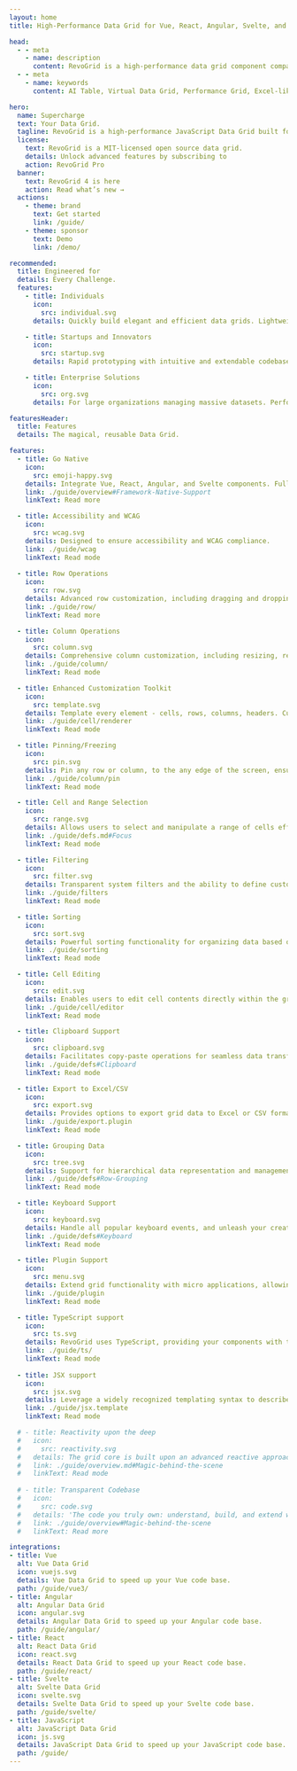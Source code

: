```yaml
---
layout: home
title: High-Performance Data Grid for Vue, React, Angular, Svelte, and JavaScript

head:
  - - meta
    - name: description
      content: RevoGrid is a high-performance data grid component compatible with Vue, React, Angular, Svelte, and JavaScript frameworks.
  - - meta
    - name: keywords
      content: AI Table, Virtual Data Grid, Performance Grid, Excel-like Grid, Responsive Grid, Customizable Grid, Enterprise Data Grid, Lightweight Grid, React Data Grid, Vue3 Data Grid, Angular Grid, Svelte Grid, Virtual Scrolling, Editable Grid, Treeview Grid, Conditional Formatting, Merge Cells, Master-Detail Rows, Data Filtering, Data Sorting, Grouping, Pagination, Large Dataset Handling, Data Visualization, Interactive Data Grid, Drag & Drop, Grid Plugins, Scalable Grid, RevoGrid Features

hero:
  name: Supercharge
  text: Your Data Grid.
  tagline: RevoGrid is a high-performance JavaScript Data Grid built for massive datasets. 60fps, 3x less memory. Now with <a href="/pro/ai" class="VPBadge danger">AI support</a>
  license:
    text: RevoGrid is a MIT-licensed open source data grid.
    details: Unlock advanced features by subscribing to
    action: RevoGrid Pro
  banner:
    text: RevoGrid 4 is here
    action: Read what’s new →
  actions:
    - theme: brand
      text: Get started
      link: /guide/
    - theme: sponsor
      text: Demo
      link: /demo/

recommended:
  title: Engineered for
  details: Every Challenge.
  features:
    - title: Individuals
      icon: 
        src: individual.svg
      details: Quickly build elegant and efficient data grids. Lightweight yet powerful architecture lets you easily scale as your needs grow.

    - title: Startups and Innovators
      icon:
        src: startup.svg
      details: Rapid prototyping with intuitive and extendable codebase. Agility to build robust data-driven applications in no time.

    - title: Enterprise Solutions
      icon:
        src: org.svg
      details: For large organizations managing massive datasets. Performance and scalability to handle even the most complex data tables.

featuresHeader:
  title: Features
  details: The magical, reusable Data Grid.

features:
  - title: Go Native
    icon:
      src: emoji-happy.svg
    details: Integrate Vue, React, Angular, and Svelte components. Full capabilities of your chosen framework.
    link: ./guide/overview#Framework-Native-Support
    linkText: Read more

  - title: Accessibility and WCAG
    icon:
      src: wcag.svg
    details: Designed to ensure accessibility and WCAG compliance.
    link: ./guide/wcag
    linkText: Read mode
  
  - title: Row Operations
    icon: 
      src: row.svg
    details: Advanced row customization, including dragging and dropping rows, grouping them, and applying styles.
    link: ./guide/row/
    linkText: Read more

  - title: Column Operations
    icon:
      src: column.svg
    details: Comprehensive column customization, including resizing, reordering, grouping and defining data types.
    link: ./guide/column/
    linkText: Read mode

  - title: Enhanced Customization Toolkit
    icon: 
      src: template.svg
    details: Template every element - cells, rows, columns, headers. Customize nearly every action keeping performance with internal VNode support.
    link: ./guide/cell/renderer
    linkText: Read mode

  - title: Pinning/Freezing
    icon: 
      src: pin.svg
    details: Pin any row or column, to the any edge of the screen, ensure that specific elements remain visible while scrolling.
    link: ./guide/column/pin
    linkText: Read mode

  - title: Cell and Range Selection
    icon: 
      src: range.svg
    details: Allows users to select and manipulate a range of cells efficiently.
    link: ./guide/defs.md#Focus
    linkText: Read mode

  - title: Filtering
    icon: 
      src: filter.svg
    details: Transparent system filters and the ability to define custom filter operations for refining data.
    link: ./guide/filters
    linkText: Read mode

  - title: Sorting
    icon: 
      src: sort.svg
    details: Powerful sorting functionality for organizing data based on various criteria.
    link: ./guide/sorting
    linkText: Read mode

  - title: Cell Editing
    icon: 
      src: edit.svg
    details: Enables users to edit cell contents directly within the grid. Customize editors using provided templates to suit specific needs.
    link: ./guide/cell/editor
    linkText: Read mode

  - title: Clipboard Support
    icon: 
      src: clipboard.svg
    details: Facilitates copy-paste operations for seamless data transfer.
    link: ./guide/defs#Clipboard
    linkText: Read mode

  - title: Export to Excel/CSV
    icon: 
      src: export.svg
    details: Provides options to export grid data to Excel or CSV formats.
    link: ./guide/export.plugin
    linkText: Read mode

  - title: Grouping Data
    icon: 
      src: tree.svg
    details: Support for hierarchical data representation and management.
    link: ./guide/defs#Row-Grouping
    linkText: Read mode

  - title: Keyboard Support
    icon: 
      src: keyboard.svg
    details: Handle all popular keyboard events, and unleash your creativity by extending functionality according to your unique requirements.
    link: ./guide/defs#Keyboard
    linkText: Read mode

  - title: Plugin Support
    icon: 
      src: menu.svg
    details: Extend grid functionality with micro applications, allowing for limitless customization and enhancements.
    link: ./guide/plugin
    linkText: Read mode

  - title: TypeScript support
    icon: 
      src: ts.svg
    details: RevoGrid uses TypeScript, providing your components with type safety as your system scales.
    link: ./guide/ts/
    linkText: Read mode
    
  - title: JSX support
    icon: 
      src: jsx.svg
    details: Leverage a widely recognized templating syntax to describe your custom content, ensuring a fast and reactive DOM while utilizing the full range of JavaScript's features.
    link: ./guide/jsx.template
    linkText: Read mode

  # - title: Reactivity upon the deep
  #   icon: 
  #     src: reactivity.svg
  #   details: The grid core is built upon an advanced reactive approach. By incorporating smart recombination, it handles substantial data loads and intricate operations.
  #   link: ./guide/overview.md#Magic-behind-the-scene
  #   linkText: Read mode
  
  # - title: Transparent Codebase
  #   icon:
  #     src: code.svg
  #   details: 'The code you truly own: understand, build, and extend with minimal effort.'
  #   link: ./guide/overview#Magic-behind-the-scene
  #   linkText: Read more

integrations:
- title: Vue
  alt: Vue Data Grid
  icon: vuejs.svg
  details: Vue Data Grid to speed up your Vue code base.
  path: /guide/vue3/
- title: Angular
  alt: Angular Data Grid
  icon: angular.svg
  details: Angular Data Grid to speed up your Angular code base.
  path: /guide/angular/
- title: React
  alt: React Data Grid
  icon: react.svg
  details: React Data Grid to speed up your React code base.
  path: /guide/react/
- title: Svelte
  alt: Svelte Data Grid
  icon: svelte.svg
  details: Svelte Data Grid to speed up your Svelte code base.
  path: /guide/svelte/
- title: JavaScript
  alt: JavaScript Data Grid
  icon: js.svg
  details: JavaScript Data Grid to speed up your JavaScript code base.
  path: /guide/
---
```


